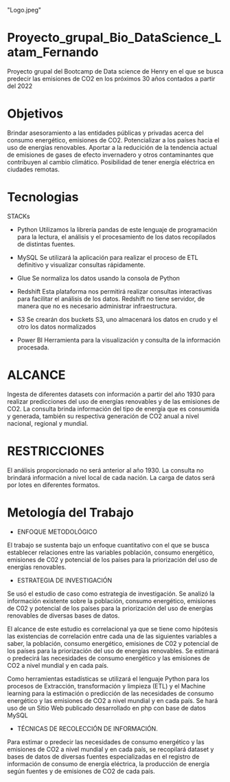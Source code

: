 "Logo.jpeg"
# Proyecto_grupal_Bio_DataScience_Latam_Fernando
Proyecto grupal del Bootcamp de Data science de Henry en el que se busca predecir las emisiones de CO2 en los próximos 30 años contados a partir del 2022

# Objetivos

Brindar asesoramiento a las entidades públicas y privadas acerca del consumo energético, emisiones de CO2.
Potencializar a los países hacia el uso de energías renovables.
Aportar a la reducición de la tendencia actual de emisiones de gases de efecto invernadero y otros contaminantes que contribuyen al cambio climático.
Posibilidad de tener energía eléctrica en ciudades remotas.

# Tecnologias

STACKs

- Python
Utilizamos la librería pandas de este lenguaje de programación para la lectura, el análisis y el procesamiento de los datos recopilados de distintas fuentes.

- MySQL
Se utilizará la aplicación para realizar el proceso de ETL definitivo y visualizar consultas rápidamente.

- Glue
Se normaliza los datos usando la consola de Python

- Redshift
Esta plataforma nos permitirá realizar consultas interactivas para facilitar el análisis de los datos. Redshift no tiene servidor, de manera que no es  necesario administrar infraestructura.

- S3
Se crearán dos buckets S3, uno almacenará los datos en crudo y el otro los datos normalizados

- Power BI
Herramienta para la visualización y consulta de la información procesada.

# ALCANCE

Ingesta de diferentes datasets con información a partir del año 1930 para realizar predicciones del uso de energías renovables y de las emisiones de CO2.
La consulta brinda información del tipo de energía que es consumida y generada, también su respectiva generación de CO2 anual a nivel nacional, regional y mundial.

# RESTRICCIONES

El análisis proporcionado no será anterior al año 1930.
La consulta no brindará información a nivel local de cada nación.
La carga de datos será por lotes en diferentes formatos.

# Metología del Trabajo

- ENFOQUE METODOLÓGICO

El trabajo se sustenta bajo un enfoque cuantitativo con el que se busca establecer relaciones entre las variables población, consumo energético, emisiones de C02 y potencial de los países para la priorización del uso de energías renovables.

- ESTRATEGIA DE INVESTIGACIÓN

Se usó el estudio de caso como estrategia de investigación. Se analizó la información existente sobre la población, consumo energético, emisiones de C02 y potencial de los países para la priorización del uso de energías renovables de diversas bases de datos.

El alcance de este estudio es correlacional ya que se tiene como hipótesis las existencias de correlación entre cada una de las siguientes variables a saber, la población, consumo energético, emisiones de C02 y potencial de los países para la priorización del uso de energías renovables. Se estimará o predecirá las necesidades de consumo energético y las emisiones de CO2 a nivel mundial y en cada país.

Como herramientas estadísticas se utilizará el lenguaje Python para los procesos de Extracción, transformación y limpieza (ETL) y el Machine learning para la estimación o predicción de las necesidades de consumo energético y las emisiones de CO2 a nivel mundial y en cada país. Se hará uso de un Sitio Web publicado desarrollado en php con base de datos MySQL

- TÉCNICAS DE RECOLECCIÓN DE INFORMACIÓN.

Para estimar o predecir las necesidades de consumo energético y las emisiones de CO2 a nivel mundial y en cada país, se recopilará dataset y bases de datos de diversas fuentes especializadas en el registro de información de consumo de energía eléctrica, la producción de energía según fuentes y de emisiones de CO2 de cada país.
